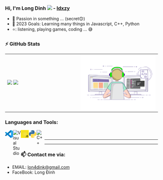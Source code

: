 ### Hi, I'm Long Dinh <img src="https://media.giphy.com/media/hvRJCLFzcasrR4ia7z/giphy.gif" width="25px"> -  [ldxzy][website]  


- 🔭 Passion in something ... (secret😊)
- 💪 2023 Goals: Learning many things in Javascript, C++, Python
- ⭐: listening, playing games, coding ... 😅

### :zap: GitHub Stats

<table>
<tr>
  <td width="48%">
    <img src="https://github-readme-stats.vercel.app/api?username=longyxz&show_icons=true&hide=contribs,issues&hide_border=true" />
    <img src="https://github-readme-stats.vercel.app/api/top-langs/?username=longyxz&layout=compact&show_icons=true&hide_border=true" />
  </td>
  <td width="52%"><img alt="gif" align="right" src="https://github.com/longyxz/longyxz/blob/main/.github/assets/coding-freak.gif"/></td>
</tr>
<table>

### Languages and Tools:
<img align="left" alt="Visual Studio Code" width="26px" src="https://raw.githubusercontent.com/github/explore/80688e429a7d4ef2fca1e82350fe8e3517d3494d/topics/visual-studio-code/visual-studio-code.png" />
<img align="left" alt="Visual Studio" width="26px" src="https://img.icons8.com/?size=512&id=ezj3zaVtImPg&format=png" />
 <img align="left" alt="Javascript" width="26px" src="https://github.com/longyxz/longyxz/blob/main/.github/assets/200w.gif" /> 
 <img align="left" alt="Python" width="26px" src="https://github.com/longyxz/longyxz/blob/main/.github/assets/python.gif" /> 
  <img align="left" alt="C++" width="26px" src="https://cdn-icons-png.flaticon.com/512/6132/6132222.png" />

<br/>
  
---

---


### 📫 Contact me via:
- EMAIL: lon4dink@gmail.com
- FaceBook: Long Đinh

[website]: https://youtu.be/dQw4w9WgXcQ
